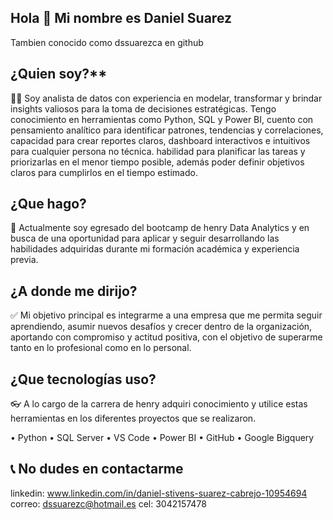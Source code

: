## Hola 👋 Mi nombre es Daniel Suarez

Tambien conocido como dssuarezca en github

## ¿Quien soy?**

👦🏻 Soy analista de datos con experiencia en modelar, transformar y brindar insights valiosos para la toma de decisiones estratégicas. Tengo conocimiento en herramientas como Python, SQL y Power BI, cuento con pensamiento analítico para identificar patrones, tendencias y correlaciones, capacidad para crear reportes claros, dashboard interactivos e intuitivos para cualquier persona no técnica. habilidad para planificar las tareas y priorizarlas en el menor tiempo posible, además poder definir objetivos claros para cumplirlos en el tiempo estimado.

## ¿Que hago?

🎉 Actualmente soy egresado del bootcamp de henry Data Analytics y en busca de una oportunidad para aplicar y seguir desarrollando las habilidades adquiridas durante mi formación académica y experiencia previa.

## ¿A donde me dirijo?

✅ Mi objetivo principal es integrarme a una empresa que me permita seguir aprendiendo, asumir nuevos desafíos y crecer dentro de la organización, aportando con compromiso y actitud positiva, con el objetivo de superarme tanto en lo profesional como en lo personal.

## ¿Que tecnologías uso?

👓 A lo cargo de la carrera de henry adquiri conocimiento y utilice estas herramientas en los diferentes proyectos que se realizaron.

• Python 
• SQL Server
• VS Code
• Power BI 
• GitHub
• Google Bigquery

## 📞  No dudes en contactarme

linkedin: www.linkedin.com/in/daniel-stivens-suarez-cabrejo-10954694 correo: dssuarezc@hotmail.es cel: 3042157478
